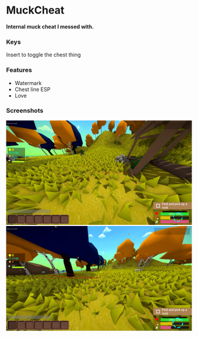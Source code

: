 # MuckCheat
**Internal muck cheat I messed with.**

### Keys
Insert to toggle the chest thing

### Features
- Watermark
- Chest line ESP
- Love

### Screenshots

![image1](images/image1.jpg)
![image2](images/image2.jpg)
